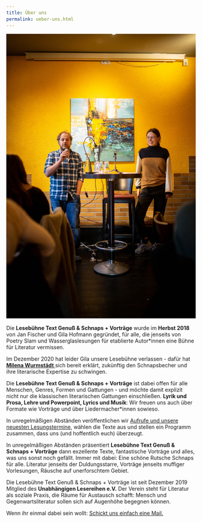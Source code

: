 ```yaml
---
title: Über uns
permalink: ueber-uns.html
---
```


![DSC02152.jpg](/uploads/DSC02152.jpg)

Die **Lesebühne Text Genuß & Schnaps \+ Vorträge** wurde im **Herbst 2018** von Jan Fischer und Gila Hofmann gegründet, für alle, die jenseits von Poetry Slam und Wasserglaslesungen für etablierte Autor\*innen eine Bühne für Literatur vermissen.

Im Dezember 2020 hat leider Gila unsere Lesebühne verlassen - dafür hat **[Milena Wurmstädt](https://lesebuehnetextgenuss.de/2020/12/06/wir-stellen-vor-milena-wurmstadt.html)**[ ](https://lesebuehnetextgenuss.de/2020/12/06/wir-stellen-vor-milena-wurmstadt.html)sich bereit erklärt, zukünftig den Schnapsbecher und ihre literarische Expertise zu schwingen.

Die **Lesebühne Text Genuß & Schnaps \+ Vorträge** ist dabei offen für alle Menschen, Genres, Formen und Gattungen - und möchte damit explizit nicht nur die klassischen literarischen Gattungen einschließen. **Lyrik und Prosa, Lehre und Powerpoint, Lyrics und Musik**: Wir freuen uns auch über Formate wie Vorträge und über Liedermacher\*innen sowieso.

In unregelmäßigen Abständen veröffentlichen wir [Aufrufe und unsere neuesten Lesungstermine](/), wählen die Texte aus und stellen ein Programm zusammen, dass uns (und hoffentlich euch) überzeugt.

In unregelmäßigen Abständen präsentiert **Lesebühne Text Genuß & Schnaps \+ Vorträge** dann exzellente Texte, fantastische Vorträge und alles, was uns sonst noch gefällt. Immer mit dabei: Eine schöne Rutsche Schnaps für alle. Literatur jenseits der Duldungsstarre, Vorträge jenseits muffiger Vorlesungen, Räusche auf unerforschtem Gebiet.

Die Lesebühne Text Genuß & Schnaps \+ Vorträge ist seit Dezember 2019 Mitglied des **Unabhängigen Lesereihen
e.V.** Der Verein steht für Literatur als soziale Praxis, die Räume für Austausch schafft: Mensch und
Gegenwartsliteratur sollen sich auf Augenhöhe begegnen können.

Wenn ihr einmal dabei sein wollt: [Schickt uns einfach eine Mail.](/kontakt.html)